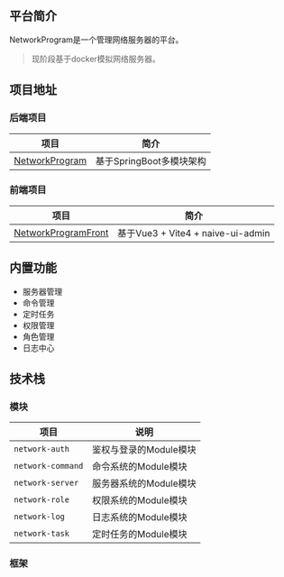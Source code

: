 ## 平台简介
NetworkProgram是一个管理网络服务器的平台。
> 现阶段基于docker模拟网络服务器。
## 项目地址
### 后端项目
| 项目 | 简介                |
| --- |-------------------|
| [NetworkProgram](https://github.com/7411555200/NetworkProgram)    | 基于SpringBoot多模块架构 |
### 前端项目
| 项目                                                                               | 简介                |
|----------------------------------------------------------------------------------|-------------------|
| [NetworkProgramFront](https://github.com/7411555200/NetworkProgram-front) | 基于Vue3 + Vite4 + naive-ui-admin |
## 内置功能
- 服务器管理
- 命令管理
- 定时任务
- 权限管理
- 角色管理
- 日志中心
## 技术栈
### 模块
| 项目             | 说明             |
|----------------|----------------|
| `network-auth`   | 鉴权与登录的Module模块 |
| `network-command` | 命令系统的Module模块  |
| `network-server` | 服务器系统的Module模块 |
| `network-role`   | 权限系统的Module模块  |
| `network-log`    | 日志系统的Module模块  |
| `network-task`   | 定时任务的Module模块  |

### 框架